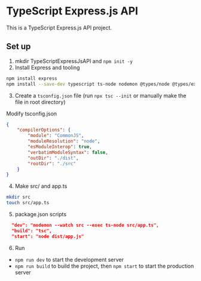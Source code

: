 # TypeScript Express.js API

This is a TypeScript Express.js API project.

## Set up

1. mkdir TypeScriptExpressJsAPI and `npm init -y`
2. Install Express and tooling

```bash
npm install express
npm install --save-dev typescript ts-node nodemon @types/node @types/express
```

3. Create a `tsconfig.json` file (run `npx tsc --init` or manually make the file in root directory)

Modify tsconfig.json

```json
{
	"compilerOptions": {
		"module": "CommonJS",
		"moduleResolution": "node",
		"esModuleInterop": true,
		"verbatimModuleSyntax": false,
		"outDir": "./dist",
		"rootDir": "./src"
	}
}
```

4. Make src/ and app.ts

```bash
mkdir src
touch src/app.ts
```

5. package.json scripts

```json
  "dev": "nodemon --watch src --exec ts-node src/app.ts",
  "build": "tsc",
  "start": "node dist/app.js"
```

6. Run

- `npm run dev` to start the development server
- `npm run build` to build the project, then `npm start` to start the production server
